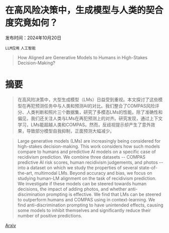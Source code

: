 # 在高风险决策中，生成模型与人类的契合度究竟如何？

发布时间：2024年10月20日

`LLM应用` `人工智能`

> How Aligned are Generative Models to Humans in High-Stakes Decision-Making?

# 摘要

> 在高风险决策中，大型生成模型（LMs）日益受到重视。本文探讨了这些模型在再犯预测任务中与人类和预测AI的对比。我们整合了COMPAS风险评分、人类判断和照片三个数据集，研究了多模态LMs的性能。除了准确性和偏见，我们还关注人类与LMs在再犯预测上的对齐。研究发现，通过上下文学习，LMs能超越人类和COMPAS。然而，反歧视提示却产生了意外效果，导致部分模型自我抑制，正面预测大幅减少。

> Large generative models (LMs) are increasingly being considered for high-stakes decision-making. This work considers how such models compare to humans and predictive AI models on a specific case of recidivism prediction. We combine three datasets -- COMPAS predictive AI risk scores, human recidivism judgements, and photos -- into a dataset on which we study the properties of several state-of-the-art, multimodal LMs. Beyond accuracy and bias, we focus on studying human-LM alignment on the task of recidivism prediction. We investigate if these models can be steered towards human decisions, the impact of adding photos, and whether anti-discimination prompting is effective. We find that LMs can be steered to outperform humans and COMPAS using in context-learning. We find anti-discrimination prompting to have unintended effects, causing some models to inhibit themselves and significantly reduce their number of positive predictions.

[Arxiv](https://arxiv.org/abs/2410.15471)